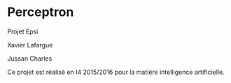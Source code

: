 # Perceptron
Projet Epsi

Xavier Lafargue

Jussan Charles

Ce projet est réalisé en I4 2015/2016 pour la matière intelligence artificielle.


